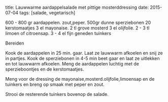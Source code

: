 title: Lauwwarme aardappelsalade met pittige mosterddressing
date: 2015-07-04
tags: [salade, vegetarisch]

600 - 800 gr aardappelen.
zout,peper.
500gr dunne sperziebonen
20 kerstomaatjes
3 el mayonaise.
2 tl grove mosterd
3 el olijfolie.
2 - 3 tl limoen of citroensap.
3 - 4 el fijn geneden tuinkers


Bereiden

Kook de aardappelen in 25 min. gaar. Laat ze lauwwarm afkoelen en snij ze in partjes. Kook de sperziebonen in 4-5 min beet gaar en laat ze uitlekken en tot lauwwarm afkoelen. Meng de aardappelen luchtig met de sperzieboontjes en de kerstomaatjes. 

Meng voor de dressing de mayonaise,mosterd.olijfolie,limoensap en de tuinkers en breng op smaak met peper en zout.

Strooi de resterende tuinkers bovenop de salade.

